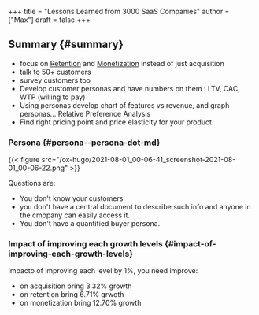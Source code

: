 +++
title = "Lessons Learned from 3000 SaaS Companies"
author = ["Max"]
draft = false
+++

## Summary {#summary}

-   focus on [Retention](20210731183135-retention.md) and [Monetization](20210731183422-monetization.md) instead of just acquisition
-   talk to 50+ customers
-   survey customers too
-   Develop customer personas and have numbers on them : LTV, CAC, WTP (willing to pay)
-   Using personas develop chart of features vs revenue, and graph personas... Relative Preference Analysis
-   Find right pricing point and price elasticity for your product.


### [Persona](persona.md) {#persona--persona-dot-md}

{{< figure src="/ox-hugo/2021-08-01_00-06-41_screenshot-2021-08-01_00-06-22.png" >}}

Questions are:

-   You don't know your customers
-   you don't have a central document to describe such info and anyone in the
    cmopany can easily access it.
-   You don't have a quantified buyer persona.


### Impact of improving each growth levels {#impact-of-improving-each-growth-levels}

Impacto of improving each level by 1%, you need improve:

-   on acquisition bring 3.32% growth
-   on retention bring 6.71% grwoth
-   on monetization bring 12.70% growth
